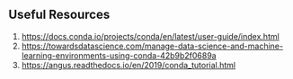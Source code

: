## Useful Resources
1. https://docs.conda.io/projects/conda/en/latest/user-guide/index.html
2. https://towardsdatascience.com/manage-data-science-and-machine-learning-environments-using-conda-42b9b2f0689a
3. https://angus.readthedocs.io/en/2019/conda_tutorial.html
